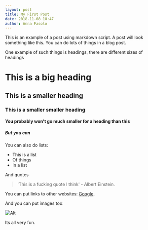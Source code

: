 ```yaml
---
layout: post
title: My First Post
date: 2018-11-08 18:47
author: Anna Fasolo
---
```


This is an example of a post using markdown script. A post will look something like this. You can do lots of things in a blog post. 

One example of such things is headings, there are different sizes of headings

# This is a big heading
## This is a smaller heading
### This is a smaller smaller heading
#### You probably won't go much smaller for a heading than this 
##### But you can

You can also do lists:

- This is a list
- Of things
- In a list

And quotes 

> 'This is a fucking quote I think' - Albert Einstein.

You can put links to other websites: [Google](https://www.google.com.au). 

And you can put images too:

![Alt](https://i.ytimg.com/vi/fhcLsh-m_Zg/hqdefault.jpg)

Its all very fun.